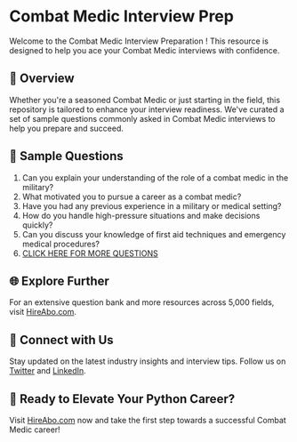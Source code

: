 # Combat Medic Interview Prep

Welcome to the Combat Medic Interview Preparation ! This resource is designed to help you ace your Combat Medic interviews with confidence.

## 🚀 Overview

Whether you're a seasoned Combat Medic or just starting in the field, this repository is tailored to enhance your interview readiness. We've curated a set of sample questions commonly asked in Combat Medic interviews to help you prepare and succeed.

## 📝 Sample Questions

1. Can you explain your understanding of the role of a combat medic in the military?
2. What motivated you to pursue a career as a combat medic?
3. Have you had any previous experience in a military or medical setting?
4. How do you handle high-pressure situations and make decisions quickly?
5. Can you discuss your knowledge of first aid techniques and emergency medical procedures?
6. [CLICK HERE FOR MORE QUESTIONS](https://hireabo.com/job/17_3_12/Combat%20Medic)

## 🌐 Explore Further

For an extensive question bank and more resources across 5,000 fields, visit [HireAbo.com](https://www.hireabo.com).

## 📱 Connect with Us

Stay updated on the latest industry insights and interview tips. Follow us on [Twitter](https://twitter.com/hireabo) and [LinkedIn](https://www.linkedin.com/in/hire-abo-3609972a8/).

## 🚀 Ready to Elevate Your Python Career?

Visit [HireAbo.com](https://www.hireabo.com) now and take the first step towards a successful Combat Medic career!